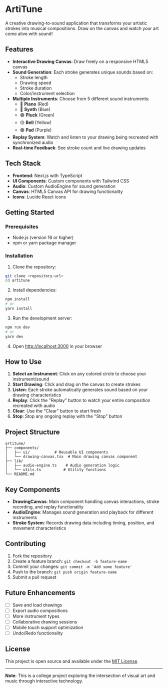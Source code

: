 # ArtiTune

A creative drawing-to-sound application that transforms your artistic strokes into musical compositions. Draw on the canvas and watch your art come alive with sound!

## Features

- **Interactive Drawing Canvas**: Draw freely on a responsive HTML5 canvas
- **Sound Generation**: Each stroke generates unique sounds based on:
  - Stroke length
  - Drawing speed
  - Stroke duration
  - Color/instrument selection
- **Multiple Instruments**: Choose from 5 different sound instruments:
  - 🔴 **Piano** (Red)
  - 🔵 **Synth** (Blue) 
  - 🟢 **Pluck** (Green)
  - 🟡 **Bell** (Yellow)
  - 🟣 **Pad** (Purple)
- **Replay System**: Watch and listen to your drawing being recreated with synchronized audio
- **Real-time Feedback**: See stroke count and live drawing updates

## Tech Stack

- **Frontend**: Next.js with TypeScript
- **UI Components**: Custom components with Tailwind CSS
- **Audio**: Custom AudioEngine for sound generation
- **Canvas**: HTML5 Canvas API for drawing functionality
- **Icons**: Lucide React icons

## Getting Started

### Prerequisites

- Node.js (version 16 or higher)
- npm or yarn package manager

### Installation

1. Clone the repository:
```bash
git clone <repository-url>
cd artitune
```

2. Install dependencies:
```bash
npm install
# or
yarn install
```

3. Run the development server:
```bash
npm run dev
# or
yarn dev
```

4. Open [http://localhost:3000](http://localhost:3000) in your browser

## How to Use

1. **Select an Instrument**: Click on any colored circle to choose your instrument/sound
2. **Start Drawing**: Click and drag on the canvas to create strokes
3. **Listen**: Each stroke automatically generates sound based on your drawing characteristics
4. **Replay**: Click the "Replay" button to watch your entire composition recreated with audio
5. **Clear**: Use the "Clear" button to start fresh
6. **Stop**: Stop any ongoing replay with the "Stop" button

## Project Structure

```
artitune/
├── components/
│   ├── ui/           # Reusable UI components
│   └── drawing-canvas.tsx  # Main drawing canvas component
├── lib/
│   ├── audio-engine.ts    # Audio generation logic
│   └── utils.ts          # Utility functions
└── README.md
```

## Key Components

- **DrawingCanvas**: Main component handling canvas interactions, stroke recording, and replay functionality
- **AudioEngine**: Manages sound generation and playback for different instruments
- **Stroke System**: Records drawing data including timing, position, and movement characteristics

## Contributing

1. Fork the repository
2. Create a feature branch: `git checkout -b feature-name`
3. Commit your changes: `git commit -m 'Add some feature'`
4. Push to the branch: `git push origin feature-name`
5. Submit a pull request

## Future Enhancements

- [ ] Save and load drawings
- [ ] Export audio compositions
- [ ] More instrument types
- [ ] Collaborative drawing sessions
- [ ] Mobile touch support optimization
- [ ] Undo/Redo functionality

## License

This project is open source and available under the [MIT License](LICENSE).

---

**Note**: This is a college project exploring the intersection of visual art and music through interactive technology.

